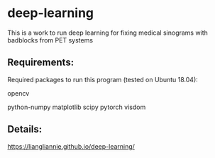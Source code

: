 # deep-learning

This is a work to run deep learning for fixing medical sinograms with badblocks from PET systems

Requirements:
-----------------------------------------------------------------
Required packages to run this program (tested on Ubuntu 18.04):

opencv

python-numpy
matplotlib
scipy
pytorch
visdom

Details:
--------------------------------------------------------------------------------------------
   https://liangliannie.github.io/deep-learning/
